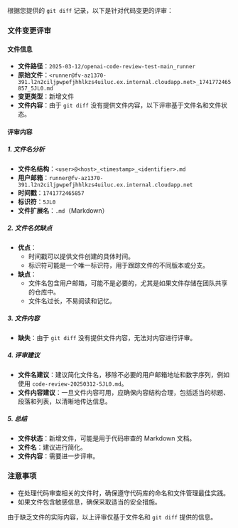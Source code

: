 根据您提供的 `git diff` 记录，以下是针对代码变更的评审：

### 文件变更评审

#### 文件信息
- **文件路径**：`2025-03-12/openai-code-review-test-main_runner`
- **原始文件**：`<runner@fv-az1370-391.l2n2ciljpwpefjhhlkzs4uiluc.ex.internal.cloudapp.net>_1741772465857_5JL0.md`
- **变更类型**：新增文件
- **文件内容**：由于 `git diff` 没有提供文件内容，以下评审基于文件名和文件状态。

#### 评审内容

##### 1. 文件名分析
- **文件名结构**：`<user>@<host>_<timestamp>_<identifier>.md`
- **用户邮箱**：`runner@fv-az1370-391.l2n2ciljpwpefjhhlkzs4uiluc.ex.internal.cloudapp.net`
- **时间戳**：`1741772465857`
- **标识符**：`5JL0`
- **文件扩展名**：`.md`（Markdown）

##### 2. 文件名优缺点
- **优点**：
  - 时间戳可以提供文件创建的具体时间。
  - 标识符可能是一个唯一标识符，用于跟踪文件的不同版本或分支。
- **缺点**：
  - 文件名包含用户邮箱，可能不是必要的，尤其是如果文件存储在团队共享的仓库中。
  - 文件名过长，不易阅读和记忆。

##### 3. 文件内容
- **缺失**：由于 `git diff` 没有提供文件内容，无法对内容进行评审。

##### 4. 评审建议
- **文件名建议**：建议简化文件名，移除不必要的用户邮箱地址和数字序列，例如使用 `code-review-20250312-5JL0.md`。
- **文件内容建议**：一旦文件内容可用，应确保内容结构合理，包括适当的标题、段落和列表，以清晰地传达信息。

##### 5. 总结
- **文件状态**：新增文件，可能是用于代码审查的 Markdown 文档。
- **文件名**：建议进行简化。
- **文件内容**：需要进一步评审。

### 注意事项
- 在处理代码审查相关的文件时，确保遵守代码库的命名和文件管理最佳实践。
- 如果文件包含敏感信息，确保采取适当的安全措施。

由于缺乏文件的实际内容，以上评审仅基于文件名和 `git diff` 提供的信息。